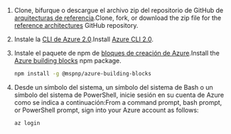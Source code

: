1. <span data-ttu-id="307f6-101">Clone, bifurque o descargue el archivo zip del repositorio de GitHub de [arquitecturas de referencia](https://github.com/mspnp/reference-architectures).</span><span class="sxs-lookup"><span data-stu-id="307f6-101">Clone, fork, or download the zip file for the [reference architectures](https://github.com/mspnp/reference-architectures) GitHub repository.</span></span>

2. <span data-ttu-id="307f6-102">Instale la [CLI de Azure 2.0](/cli/azure/install-azure-cli?view=azure-cli-latest).</span><span class="sxs-lookup"><span data-stu-id="307f6-102">Install [Azure CLI 2.0](/cli/azure/install-azure-cli?view=azure-cli-latest).</span></span>

3. <span data-ttu-id="307f6-103">Instale el paquete de npm de [bloques de creación de Azure](https://github.com/mspnp/template-building-blocks/wiki/Install-Azure-Building-Blocks).</span><span class="sxs-lookup"><span data-stu-id="307f6-103">Install the [Azure building blocks](https://github.com/mspnp/template-building-blocks/wiki/Install-Azure-Building-Blocks) npm package.</span></span>

   ```bash
   npm install -g @mspnp/azure-building-blocks
   ```

4. <span data-ttu-id="307f6-104">Desde un símbolo del sistema, un símbolo del sistema de Bash o un símbolo del sistema de PowerShell, inicie sesión en su cuenta de Azure como se indica a continuación:</span><span class="sxs-lookup"><span data-stu-id="307f6-104">From a command prompt, bash prompt, or PowerShell prompt, sign into your Azure account as follows:</span></span>

   ```bash
   az login
   ```
